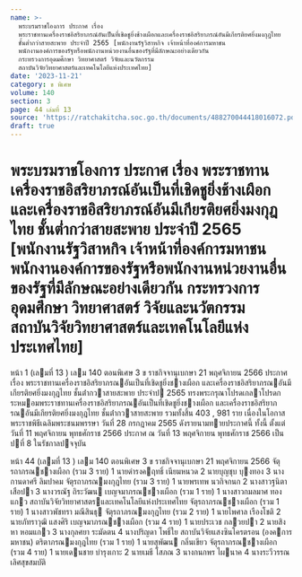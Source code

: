 ```yaml
---
name: >-
  พระบรมราชโองการ ประกาศ เรื่อง
  พระราชทานเครื่องราชอิสริยาภรณ์อันเป็นที่เชิดชูยิ่งช้างเผือกและเครื่องราชอิสริยาภรณ์อันมีเกียรติยศยิ่งมงกุฎไทย
  ชั้นต่ำกว่าสายสะพาย ประจำปี 2565 [พนักงานรัฐวิสาหกิจ เจ้าหน้าที่องค์การมหาชน
  พนักงานองค์การของรัฐหรือพนักงานหน่วยงานอื่นของรัฐที่มีลักษณะอย่างเดียวกัน
  กระทรวงการอุดมศึกษา วิทยาศาสตร์ วิจัยและนวัตกรรม
  สถาบันวิจัยวิทยาศาสตร์และเทคโนโลยีแห่งประเทศไทย]
date: '2023-11-21'
category: ข พิเศษ
volume: 140
section: 3
page: 44 เล่มที่ 13
source: 'https://ratchakitcha.soc.go.th/documents/488270044418016072.pdf'
draft: true
---
```


# พระบรมราชโองการ ประกาศ เรื่อง พระราชทานเครื่องราชอิสริยาภรณ์อันเป็นที่เชิดชูยิ่งช้างเผือกและเครื่องราชอิสริยาภรณ์อันมีเกียรติยศยิ่งมงกุฎไทย ชั้นต่ำกว่าสายสะพาย ประจำปี 2565 [พนักงานรัฐวิสาหกิจ เจ้าหน้าที่องค์การมหาชน พนักงานองค์การของรัฐหรือพนักงานหน่วยงานอื่นของรัฐที่มีลักษณะอย่างเดียวกัน กระทรวงการอุดมศึกษา วิทยาศาสตร์ วิจัยและนวัตกรรม สถาบันวิจัยวิทยาศาสตร์และเทคโนโลยีแห่งประเทศไทย]

หน้า 1 (เลมที่ 13 ) เลม 140 ตอนพิเศษ 3 ข ราชกิจจานุเบกษา 21 พฤศจิกายน 2566 ประกาศ เรื่อง พระราชทานเครื่องราชอิสริยาภรณอันเป็นที่เชิดชูยิ่งชางเผือก และเครื่องราชอิสริยาภรณอันมีเกียรติยศยิ่งมงกุฎไทย ชั้นต่ํากวาสายสะพาย ประจําป 2565 ทรงพระกรุณาโปรดเกลาโปรดกระหมอมพระราชทานเครื่องราชอิสริยาภรณอันเป็นที่เชิดชูยิ่งชางเผือก และเครื่องราชอิสริยาภรณอันมีเกียรติยศยิ่งมงกุฎไทย ชั้นต่ํากวาสายสะพาย รวมทั้งสิ้น 403 , 981 ราย เนื่องในโอกาสพระราชพิธีเฉลิมพระชนมพรรษา วันที่ 28 กรกฎาคม 2565 ดังรายนามทายประกาศนี้ ทั้งนี้ ตั้งแต่วันที่ 11 พฤศจิกายน พุทธศักราช 2566 ประกาศ ณ วันที่ 13 พฤศจิกายน พุทธศักราช 2566 เป็นปที่ 8 ในรัชกาลปจจุบัน

หน้า 44 (เลมที่ 13 ) เลม 140 ตอนพิเศษ 3 ข ราชกิจจานุเบกษา 21 พฤศจิกายน 2566 จัตุรถาภรณชางเผือก (รวม 3 ราย) 1 นายดํารงคฤทธิ์ เนียมหนวด 2 นายบุญชุบ บุงทอง 3 นางกานดาศรี ลิมปาคม จัตุรถาภรณมงกุฎไทย (รวม 3 ราย) 1 นายพรเทพ นวกิจกนก 2 นางสาวฐนิตา เสือปา 3 นางวรณัฐ ถิระวัฒน เบญจมาภรณชางเผือก (รวม 1 ราย) 1 นางสาวกมลมาศ ทองแกว สถาบันวิจัยวิทยาศาสตรและเทคโนโลยีแห่งประเทศไทย จัตุรถาภรณชางเผือก (รวม 1 ราย) 1 นางสาวพัชทรา มณีสินธุ จัตุรถาภรณมงกุฎไทย (รวม 2 ราย) 1 นายไพศาล เรืองโชติ 2 นายภัทราวุฒิ แสงศิริ เบญจมาภรณชางเผือก (รวม 4 ราย) 1 นายประเวช กลวยปา 2 นายสิงหา หอมแกว 3 นางกุลศยา ระมัดตน 4 นางปริญดา โพธิ์ใย สถาบันวิจัยแสงซินโครตรอน (องคการมหาชน) ตริตาภรณมงกุฎไทย (รวม 1 ราย) 1 นายสุพัฒน กลิ่นเขียว จัตุรถาภรณชางเผือก (รวม 4 ราย) 1 นายเดนชาย บํารุงเกาะ 2 นายเมธี โสภณ 3 นางกนกพร ไผนาค 4 นางระวีวรรณ เลิศสุขสมบัติ
